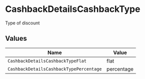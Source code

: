 # CashbackDetailsCashbackType

Type of discount


## Values

| Name                                    | Value                                   |
| --------------------------------------- | --------------------------------------- |
| `CashbackDetailsCashbackTypeFlat`       | flat                                    |
| `CashbackDetailsCashbackTypePercentage` | percentage                              |